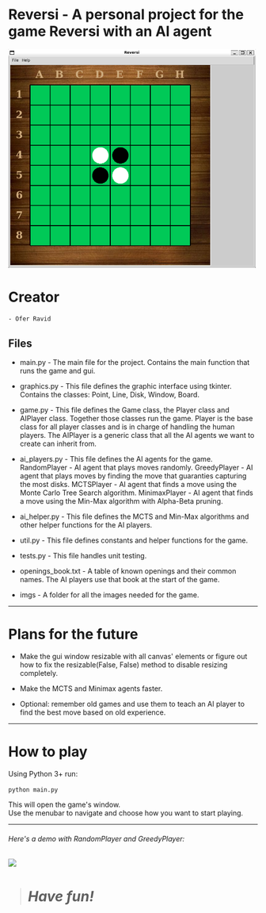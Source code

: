 # Reversi - A personal project for the game Reversi with an AI agent
<img src="imgs/reversi_window.png" width=500>

# Creator
    - Ofer Ravid


## Files
- main.py - The main file for the project. Contains the main function that runs
            the game and gui.

- graphics.py - This file defines the graphic interface using tkinter. Contains the
                classes: Point, Line, Disk, Window, Board.

- game.py - This file defines the Game class, the Player class and AIPlayer class.
            Together those classes run the game.
            Player is the base class for all player classes and is in charge of
            handling the human players.
            The AIPlayer is a generic class that all the AI agents we want to create
            can inherit from.

- ai_players.py -   This file defines the AI agents for the game.
                    RandomPlayer - AI agent that plays moves randomly.
                    GreedyPlayer - AI agent that plays moves by finding the move that
                    guaranties capturing the most disks.
                    MCTSPlayer - AI agent that finds a move using the Monte Carlo Tree
                    Search algorithm.
                    MinimaxPlayer - AI agent that finds a move using the Min-Max
                    algorithm with Alpha-Beta pruning.

- ai_helper.py -    This file defines the MCTS and Min-Max algorithms and other helper
                    functions for the AI players.

- util.py - This file defines constants and helper functions for the game.

- tests.py - This file handles unit testing.

- openings_book.txt -   A table of known openings and their common names.
                        The AI players use that book at the start of the game.

- imgs -    A folder for all the images needed for the game.

---

# Plans for the future

- Make the gui window resizable with all canvas' elements or figure out how to
  fix the resizable(False, False) method to disable resizing completely.

- Make the MCTS and Minimax agents faster.

- Optional: remember old games and use them to teach an AI player to find the
  best move based on old experience.

---

# How to play
Using Python 3+ run:

`python main.py`

This will open the game's window.\
Use the menubar to navigate and choose how you want to start playing.

---

###### Here's a demo with RandomPlayer and GreedyPlayer:

<img src="imgs/Random-vs-Greedy.gif" width="500">

># ***Have fun!***
